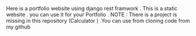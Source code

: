 Here is a portfolio website using django rest framwork . This is a static website . you can use it for your Portfolio . 
NOTE : There is a project is missing in this repository (Calculator ) .You can use from cloning code from my github
